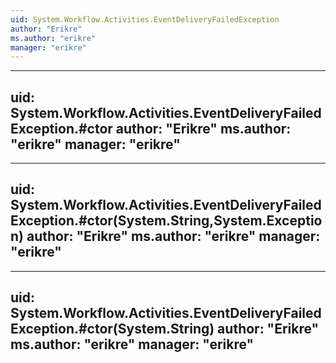 ```yaml
---
uid: System.Workflow.Activities.EventDeliveryFailedException
author: "Erikre"
ms.author: "erikre"
manager: "erikre"
---
```


---
uid: System.Workflow.Activities.EventDeliveryFailedException.#ctor
author: "Erikre"
ms.author: "erikre"
manager: "erikre"
---

---
uid: System.Workflow.Activities.EventDeliveryFailedException.#ctor(System.String,System.Exception)
author: "Erikre"
ms.author: "erikre"
manager: "erikre"
---

---
uid: System.Workflow.Activities.EventDeliveryFailedException.#ctor(System.String)
author: "Erikre"
ms.author: "erikre"
manager: "erikre"
---
